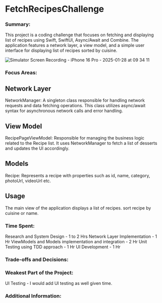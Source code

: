# FetchRecipesChallenge

### Summary: 
This project is a coding challenge that focuses on fetching and displaying list of recipes using Swift, SwiftUI, Async/Await and Combine. The application features a network layer, a view model, and a simple user interface for displaying list of recipes sorted by cuisine.

![Simulator Screen Recording - iPhone 16 Pro - 2025-01-28 at 09 34 11](https://github.com/user-attachments/assets/5f898807-c315-4c85-8f58-d8a9f37f4b13)


### Focus Areas: 

## Network Layer
NetworkManager: A singleton class responsible for handling network requests and data fetching operations. This class utilizes async/await syntax for asynchronous network calls and error handling.

## View Model
RecipePageViewModel: Responsible for managing the business logic related to the Recipe list. It uses NetworkManager to fetch a list of desserts and updates the UI accordingly.

## Models
Recipe: Represents a recipe with properties such as id, name, category, photoUrl, videoUrl etc.

## Usage
The main view of the application displays a list of recipes. sort recipe by cuisine or name.

### Time Spent:
Research and System Design - 1 to 2 Hrs
Network Layer Implementation - 1 Hr
ViewModels and Models implementation and integration - 2 Hr
Unit Testing using TDD approach - 1 Hr
UI Development - 1 Hr

### Trade-offs and Decisions: 

### Weakest Part of the Project: 
UI Testing - I would add UI testing as well given time.

### Additional Information:
